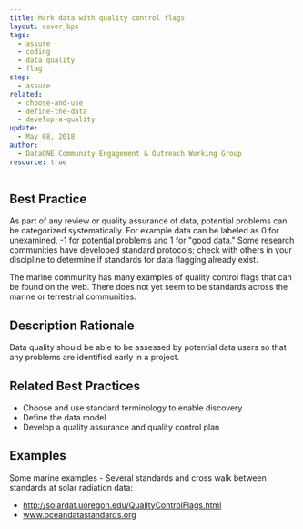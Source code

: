 ```yaml
---
title: Mark data with quality control flags
layout: cover_bps
tags:
  - assure
  - coding
  - data quality
  - flag
step:
  - assure
related:
  - choose-and-use
  - define-the-data
  - develop-a-quality
update:
  - May 08, 2018
author:
  - DataONE Community Engagement & Outreach Working Group
resource: true
---
```


## Best Practice

As part of any review or quality assurance of data, potential problems can be categorized systematically. For example data can be labeled as 0 for unexamined, -1 for potential problems and 1 for "good data." Some research communities have developed standard protocols; check with others in your discipline to determine if standards for data flagging already exist.

The marine community has many examples of quality control flags that can be found on the web. There does not yet seem to be standards across the marine or terrestrial communities.

## Description Rationale

Data quality should be able to be assessed by potential data users so that any problems are identified early in a project.

## Related Best Practices

- Choose and use standard terminology to enable discovery
- Define the data model
- Develop a quality assurance and quality control plan

## Examples

Some marine examples - Several standards and cross walk between standards at
solar radiation data:
- http://solardat.uoregon.edu/QualityControlFlags.html
- www.oceandatastandards.org
